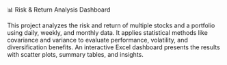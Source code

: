📊 Risk & Return Analysis Dashboard

This project analyzes the risk and return of multiple stocks and a portfolio using daily, weekly, and monthly data. It applies statistical methods like covariance and variance to evaluate performance, volatility, and diversification benefits. An interactive Excel dashboard presents the results with scatter plots, summary tables, and insights.
